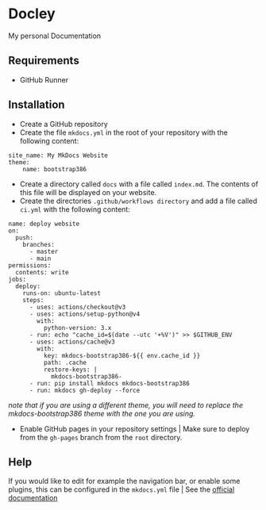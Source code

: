 # Docley
My personal Documentation
## Requirements
- GitHub Runner

## Installation
- Create a GitHub repository
- Create the file `mkdocs.yml` in the root of your repository with the following content:
```
site_name: My MkDocs Website
theme:
    name: bootstrap386
```
- Create a directory called `docs` with a file called `index.md`. The contents of this file will be displayed on your website.
- Create the directories `.github/workflows directory` and add a file called `ci.yml` with the following content:
```
name: deploy website
on:
  push:
    branches:
      - master 
      - main
permissions:
  contents: write
jobs:
  deploy:
    runs-on: ubuntu-latest
    steps:
      - uses: actions/checkout@v3
      - uses: actions/setup-python@v4
        with:
          python-version: 3.x
      - run: echo "cache_id=$(date --utc '+%V')" >> $GITHUB_ENV 
      - uses: actions/cache@v3
        with:
          key: mkdocs-bootstrap386-${{ env.cache_id }}
          path: .cache
          restore-keys: |
            mkdocs-bootstrap386-
      - run: pip install mkdocs mkdocs-bootstrap386 
      - run: mkdocs gh-deploy --force
```
*note that if you are using a different theme, you will need to replace the mkdocs-bootstrap386 theme with the one you are using.*  
- Enable GitHub pages in your repository settings | Make sure to deploy from the `gh-pages` branch from the `root` directory.

## Help
If you would like to edit for example the navigation bar, or enable some plugins, this can be configured in the `mkdocs.yml` file | See the [official documentation](https://www.mkdocs.org/user-guide/configuration/)
